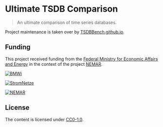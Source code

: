 # Ultimate TSDB Comparison

> An ultimate comparison of time series databases.

Project maintenance is taken over by [TSDBBench.github.io](https://tsdbbench.github.io/).

## Funding

This project received funding from the
[Federal Ministry for Economic Affairs and Energy](http://www.bmwi.de/Navigation/EN/Home/home.html)
in the context of the project [NEMAR](http://forschung-stromnetze.info/projekte/neue-maerkte-im-stromnetz-aufzeigen-und-bedienen/).

[![BMWi](BMWi.jpg)](http://www.bmwi.de/Navigation/EN/Home/home.html)

[![StromNetze](logo-stromnetze.svg)](http://forschung-stromnetze.info/)

[![NEMAR](NEMAR.jpg)](http://forschung-stromnetze.info/projekte/neue-maerkte-im-stromnetz-aufzeigen-und-bedienen/)

## License

The content is licensed under [CC0-1.0].

  [CC0-1.0]: https://creativecommons.org/publicdomain/zero/1.0/
